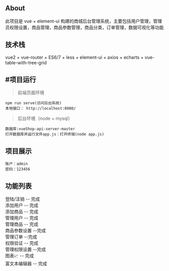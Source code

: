 About
----------
此项目是 vue + element-ui 构建的商城后台管理系统，主要包括用户管理，管理员权限设置，商品管理，商品参数管理，商品分类，订单管理，数据可视化等功能

技术栈
----------
vue2 + vue-router + ES6/7 + less + element-ui + axios + echarts + vue-table-with-tree-grid


#项目运行
----------
> 	前端页面环境
```
npm run serve(访问后台系统)
本地端口： http://localhost:8080/
```

>后台环境（node + mysql）
>
```
数据库:vueShop-api-server-master
打开数据库并运行文件app.js：打开终端(node app.js)
```
项目展示
----------
```
账户：admin   
密码：123456
```
功能列表
----------
 登陆/注销 -- 完成  
 添加用户 -- 完成  
 添加商品 -- 完成  
 管理用户 -- 完成  
 管理商品 -- 完成  
 商品参数设置 --完成  
 管理订单 --完成  
 权限验证 -- 完成  
 管理权限设置 --完成  
 图表📈 -- 完成  
 富文本编辑器 -- 完成  
